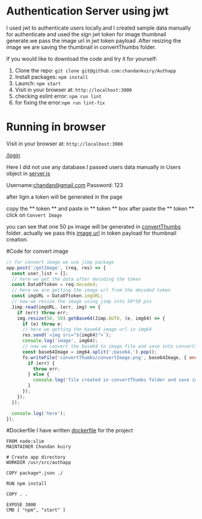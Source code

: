 # Authentication Server using jwt

I used jwt to authenticate users locally.and I created sample data manually for authenticate and used the sign jwt token for image thumbnail generate.we pass the image url in jwt token payload .After resizing the image we are saving the thumbnail in convertThumbs folder.


If you would like to download the code and try it for yourself:

1. Clone the repo: `git clone git@github.com:chandankuiry/Authapp`
2. Install packages: `npm install`
3. Launch: `npm start`
4. Visit in your browser at: `http://localhost:3000`
5. checking eslint error: `npm run lint`
6. for fixing the error:`npm run lint-fix`



# Running in browser
Visit in your browser at: `http://localhost:3000`

[/login](http://localhost:3000/login) 

Here I did not use any database.I passed users data manually in Users object in [server.js](https://github.com/chandankuiry/Authapp/blob/master/server.js)

Username:chandan@gmail.com
Password: 123

after ligin a token will be generated in the page 

copy the ** token ** and paste in ** token ** box 
after paste the ** token ** click on `Convert Image`

you can see that one 50 px image will be generated in [convertThumbs](https://github.com/chandankuiry/Authapp/tree/master/convertThumbs) folder.
actually we pass this [image url](https://ichef.bbci.co.uk/news/660/cpsprodpb/37B5/production/_89716241_thinkstockphotos-523060154.jpg) in token payload for thumbnail creation.

#Code for convert image 
```js
// for convert image we use jimp package
app.post('/getImage', (req, res) => {
  const user_list = [];
  // here we get the data after decoding the token
  const DataOftoken = req.decoded;
  // here we are getting the image url from the decoded token
  const imgURL = DataOftoken.imgURL;
  // now we resize the image using jimp into 50*50 pix
  Jimp.read(imgURL, (err, img) => {
    if (err) throw err;
    img.resize(50, 50).getBase64(Jimp.AUTO, (e, img64) => {
      if (e) throw e;
      // here we getting the base64 image url in img64
      res.send(`<img src="${img64}">`);
      console.log('image', img64);
      // now we convert the base64 to image file and save into convertThumbs/image.png file
      const base64Image = img64.split(';base64,').pop();
      fs.writeFile('convertThumbs/convertImage.png', base64Image, { encoding: 'base64' }, (err) => {
        if (err) {
          throw err;
        } else {
          console.log('file created in convertThumbs folder and save image as 50*50 pix');
        }
      });
    });
  });

  console.log('here');
});


```
#Dockerfile
I have written [dockerfile](https://github.com/chandankuiry/Authapp/blob/master/Dockerfile) for the project

```
FROM node:slim
MAINTAINER Chandan kuiry

# Create app directory
WORKDIR /usr/src/authapp

COPY package*.json ./

RUN npm install

COPY . .

EXPOSE 3000
CMD [ "npm", "start" ]

```






